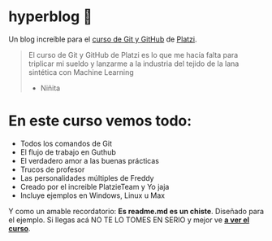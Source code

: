 # hyperblog 💚
Un blog increíble para el [curso de Git y GitHub](http://https://platzi.com/cursos/git-github/ "curso de Git y GitHub") de [Platzi](http://https://platzi.com/ "Platzi").
>El curso de Git y GitHub de Platzi es lo que me hacía falta para triplicar mi sueldo y lanzarme a la industria del tejido de la lana sintética con Machine Learning
> - Niñita

# En este curso vemos todo:
* Todos los comandos de Git
* El flujo de trabajo en Guthub
* El verdadero amor a las buenas prácticas
* Trucos de profesor
* Las personalidades múltiples de Freddy
* Creado por el increible PlatzieTeam y Yo jaja
* Incluye ejemplos en Windows, Linux u Max

Y como un amable recordatorio: **Es readme.md es un chiste**. Diseñado para el ejemplo. Si llegas acá NO TE LO TOMES EN SERIO y mejor ve [**a ver el curso**](http://https://platzi.com/cursos/git-github/ "a ver el curso").
